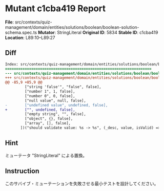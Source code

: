 # Mutant c1cba419 Report

**File**: src/contexts/quiz-management/domain/entities/solutions/boolean/boolean-solution-schema.spec.ts
**Mutator**: StringLiteral
**Original ID**: 5834
**Stable ID**: c1cba419
**Location**: L89:10–L89:27

## Diff

```diff
Index: src/contexts/quiz-management/domain/entities/solutions/boolean/boolean-solution-schema.spec.ts
===================================================================
--- src/contexts/quiz-management/domain/entities/solutions/boolean/boolean-solution-schema.spec.ts	original
+++ src/contexts/quiz-management/domain/entities/solutions/boolean/boolean-solution-schema.spec.ts	mutated #5834
@@ -85,9 +85,9 @@
         ["string 'false'", "false", false],
         ["number 1", 1, false],
         ["number 0", 0, false],
         ["null value", null, false],
-        ["undefined value", undefined, false],
+        ["", undefined, false],
         ["empty string", "", false],
         ["object", {}, false],
         ["array", [], false],
       ])("should validate value: %s -> %s", (_desc, value, isValid) => {
```

## Hint

ミューテータ "StringLiteral" による置換。

## Instruction

このサバイブ・ミューテーションを失敗させる最小テストを設計してください。
